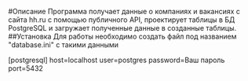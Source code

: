#Описание
Программа получает данные о компаниях и вакансиях с сайта hh.ru с помощью публичного API, 
проектирует таблицы в БД PostgreSQL и загружает полученные данные в созданные таблицы.
##Установка
Для работы необходимо создать файл под названием "database.ini" с такими данными

[postgresql]
host=localhost
user=postgres
password=Ваш пароль
port=5432



